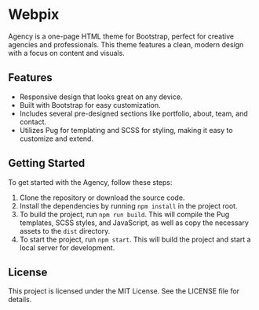 # Webpix

Agency is a one-page HTML theme for Bootstrap, perfect for creative agencies and professionals. This theme features a clean, modern design with a focus on content and visuals.

## Features

- Responsive design that looks great on any device.
- Built with Bootstrap for easy customization.
- Includes several pre-designed sections like portfolio, about, team, and contact.
- Utilizes Pug for templating and SCSS for styling, making it easy to customize and extend.

## Getting Started

To get started with the Agency, follow these steps:

1. Clone the repository or download the source code.
2. Install the dependencies by running `npm install` in the project root.
3. To build the project, run `npm run build`. This will compile the Pug templates, SCSS styles, and JavaScript, as well as copy the necessary assets to the `dist` directory.
4. To start the project, run `npm start`. This will build the project and start a local server for development.

## License

This project is licensed under the MIT License. See the LICENSE file for details.
